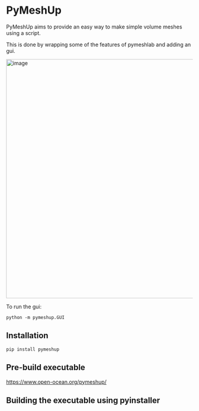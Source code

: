 PyMeshUp
========

PyMeshUp aims to provide an easy way to make simple volume meshes using a script.

This is done by wrapping some of the features of pymeshlab and adding an gui.

<img width="645" alt="image" src="https://user-images.githubusercontent.com/34062862/194708772-63d63df1-6ee7-4806-865c-52180e1e42df.png">


To run the gui:

`python -m pymeshup.GUI`

Installation
-------------

`pip install pymeshup`

Pre-build executable
--------------------

https://www.open-ocean.org/pymeshup/


Building the executable using pyinstaller
-----------------------------------------

